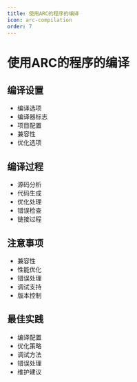 ```yaml
---
title: 使用ARC的程序的编译
icon: arc-compilation
order: 7
---
```


# 使用ARC的程序的编译

## 编译设置
- 编译选项
- 编译器标志
- 项目配置
- 兼容性
- 优化选项

## 编译过程
- 源码分析
- 代码生成
- 优化处理
- 错误检查
- 链接过程

## 注意事项
- 兼容性
- 性能优化
- 错误处理
- 调试支持
- 版本控制

## 最佳实践
- 编译配置
- 优化策略
- 调试方法
- 错误处理
- 维护建议
